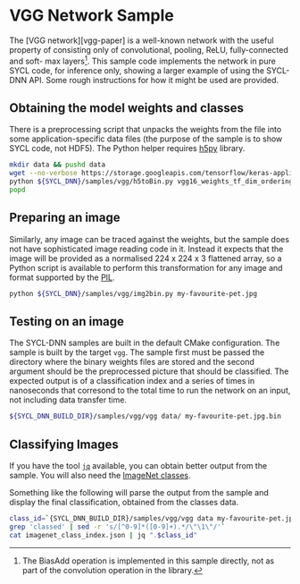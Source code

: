 # VGG Network Sample

The [VGG network][vgg-paper] is a well-known network with the useful property
of consisting only of convolutional, pooling, ReLU, fully-connected and soft-
max layers[^bias-layer]. This sample code implements the network in pure
SYCL code, for inference only, showing a larger example of using the SYCL-DNN
API. Some rough instructions for how it might be used are provided.

[^bias-layer]: The BiasAdd operation is implemented in this sample directly,
not as part of the convolution operation in the library.

## Obtaining the model weights and classes

There is a preprocessing script that unpacks the weights from the file into
some application-specific data files (the purpose of the sample is to show
SYCL code, not HDF5). The Python helper requires [h5py][hdf5-python] library.

```bash
mkdir data && pushd data
wget --no-verbose https://storage.googleapis.com/tensorflow/keras-applications/vgg16/vgg16_weights_tf_dim_ordering_tf_kernels.h5
python ${SYCL_DNN}/samples/vgg/h5toBin.py vgg16_weights_tf_dim_ordering_tf_kernels.h5
popd
```

## Preparing an image

Similarly, any image can be traced against the weights, but the sample does not
have sophisticated image reading code in it. Instead it expects that the image
will be provided as a normalised 224 x 224 x 3 flattened array, so a Python
script is available to perform this transformation for any image and format
supported by the [PIL][py-img-lib].

```bash
python ${SYCL_DNN}/samples/vgg/img2bin.py my-favourite-pet.jpg
```

## Testing on an image

The SYCL-DNN samples are built in the default CMake configuration. The sample
is built by the target `vgg`. The sample first must be passed the directory
where the binary weights files are stored and the second argument should be
the preprocessed picture that should be classified. The expected output is
of a classification index and a series of times in nanoseconds that corresond
to the total time to run the network on an input, not including data transfer
time.

```bash
${SYCL_DNN_BUILD_DIR}/samples/vgg/vgg data/ my-favourite-pet.jpg.bin
```

## Classifying Images

If you have the tool [`jq`][jq-cite] available, you can obtain better output
from the sample. You will also need the [ImageNet classes][classes].

Something like the following will parse the output from the sample and display
the final classification, obtained from the classes data.

```bash
class_id=`{SYCL_DNN_BUILD_DIR}/samples/vgg/vgg data my-favourite-pet.jpg.bin | \
grep 'classed' | sed -r 's/[^0-9]*([0-9]+).*/\"\1\"/'`
cat imagenet_class_index.json | jq ".$class_id"
```

[vgg-report]: http://www.robots.ox.ac.uk/~vgg/research/very_deep/
[hdf5-python]: https://www.h5py.org/
[py-img-lib]: https://pillow.readthedocs.io/en/stable/
[jq-cite]: https://stedolan.github.io/jq/
[classes]: https://github.com/raghakot/keras-vis/blob/master/resources/imagenet_class_index.json
